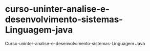 # curso-uninter-analise-e-desenvolvimento-sistemas-Linguagem-java
Curso-uninter-analise-e-desenvolvimento-sistemas-Linguagem Java
